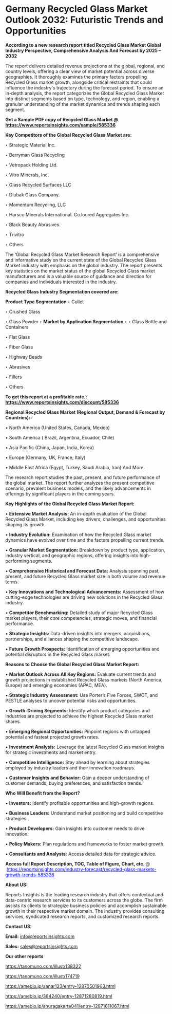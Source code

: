 # Germany Recycled Glass Market Outlook 2032: Futuristic Trends and Opportunities

<strong>According to a new research report titled Recycled Glass Market Global Industry Perspective, Comprehensive Analysis And Forecast by 2025 – 2032</strong>

The report delivers detailed revenue projections at the global, regional, and country levels, offering a clear view of market potential across diverse geographies. It thoroughly examines the primary factors propelling Recycled Glass market growth, alongside critical restraints that could influence the industry's trajectory during the forecast period. To ensure an in-depth analysis, the report categorizes the Global Recycled Glass Market into distinct segments based on type, technology, and region, enabling a granular understanding of the market dynamics and trends shaping each segment.

<strong>Get a Sample PDF copy of Recycled Glass Market </strong><strong>@<a href=https://www.reportsinsights.com/sample/585336 style=color:#0000ff;> https://www.reportsinsights.com/sample/585336</a></strong></font>

<strong>Key Competitors of the Global Recycled Glass Market are:</strong>

‣ Strategic Material Inc.

‣ Berryman Glass Recycling

‣ Vetropack Holding Ltd.

‣ Vitro Minerals, Inc.

‣ Glass Recycled Surfaces LLC

‣ Dlubak Glass Company.

‣ Momentum Recycling, LLC

‣ Harsco Minerals International.
 Co.loured Aggregates Inc.

‣ Black Beauty Abrasives.

‣ Trivitro

‣ Others

The ‘Global Recycled Glass Market Research Report’ is a comprehensive and informative study on the current state of the Global Recycled Glass Market industry with emphasis on the global industry. The report presents key statistics on the market status of the global Recycled Glass market manufacturers and is a valuable source of guidance and direction for companies and individuals interested in the industry.

<strong>Recycled Glass Industry Segmentation covered are:</strong>

<strong>Product Type Segmentation</strong>
‣
Cullet

‣ Crushed Glass

‣ Glass Powder
‣ 
<strong>Market by Application Segmentation</strong>
‣
‣  Glass Bottle and Containers

‣ Flat Glass

‣ Fiber Glass

‣ Highway Beads

‣ Abrasives

‣ Fillers

‣ Others

<strong>To get this report at a profitable rate.: <a href=https://www.reportsinsights.com/discount/585336 style=color:#0000ff;>https://www.reportsinsights.com/discount/585336</a></strong></font>

<strong>Regional Recycled Glass Market (Regional Output, Demand &amp; Forecast by Countries):-</strong>

• North America (United States, Canada, Mexico)

• South America ( Brazil, Argentina, Ecuador, Chile)

• Asia Pacific (China, Japan, India, Korea)

• Europe (Germany, UK, France, Italy)

• Middle East Africa (Egypt, Turkey, Saudi Arabia, Iran) And More.

The research report studies the past, present, and future performance of the global market. The report further analyzes the present competitive scenario, prevalent business models, and the likely advancements in offerings by significant players in the coming years.

<strong>Key Highlights of the Global Recycled Glass Market Report:</strong>

• <strong>Extensive Market Analysis:</strong> An in-depth evaluation of the Global Recycled Glass Market, including key drivers, challenges, and opportunities shaping its growth.

• <strong>Industry Evolution:</strong> Examination of how the Recycled Glass market dynamics have evolved over time and the factors propelling current trends.

• <strong>Granular Market Segmentation:</strong> Breakdown by product type, application, industry vertical, and geographic regions, offering insights into high-performing segments.

• <strong>Comprehensive Historical and Forecast Data:</strong> Analysis spanning past, present, and future Recycled Glass market size in both volume and revenue terms.

• <strong>Key Innovations and Technological Advancements:</strong> Assessment of how cutting-edge technologies are driving new solutions in the Recycled Glass industry.

• <strong>Competitor Benchmarking:</strong> Detailed study of major Recycled Glass market players, their core competencies, strategic moves, and financial performance.

• <strong>Strategic Insights:</strong> Data-driven insights into mergers, acquisitions, partnerships, and alliances shaping the competitive landscape.

• <strong>Future Growth Prospects:</strong> Identification of emerging opportunities and potential disruptors in the Recycled Glass market.

<strong>Reasons to Choose the Global Recycled Glass Market Report:</strong>

• <strong>Market Outlook Across All Key Regions:</strong> Evaluate current trends and growth projections in established Recycled Glass markets (North America, Europe) and emerging economies (APAC, MEA).

• <strong>Strategic Industry Assessment:</strong> Use Porter’s Five Forces, SWOT, and PESTLE analyses to uncover potential risks and opportunities.

• <strong>Growth-Driving Segments:</strong> Identify which product categories and industries are projected to achieve the highest Recycled Glass market shares.

• <strong>Emerging Regional Opportunities:</strong> Pinpoint regions with untapped potential and fastest projected growth rates.

• <strong>Investment Analysis:</strong> Leverage the latest Recycled Glass market insights for strategic investments and market entry.

• <strong>Competitive Intelligence:</strong> Stay ahead by learning about strategies employed by industry leaders and their innovation roadmaps.

• <strong>Customer Insights and Behavior:</strong> Gain a deeper understanding of customer demands, buying preferences, and satisfaction trends.

<strong>Who Will Benefit from the Report?</strong>

• <strong>Investors:</strong> Identify profitable opportunities and high-growth regions.

• <strong>Business Leaders:</strong> Understand market positioning and build competitive strategies.

• <strong>Product Developers:</strong> Gain insights into customer needs to drive innovation.

• <strong>Policy Makers:</strong> Plan regulations and frameworks to foster market growth.

• <strong>Consultants and Analysts:</strong> Access detailed data for strategic advice.
</ul>
<strong>Access full Report Description, TOC, Table of Figure, Chart, etc. </strong>@  <a href=https://reportsinsights.com/industry-forecast/recycled-glass-markets-growth-trends-585336 style=color:#0000ff;>https://reportsinsights.com/industry-forecast/recycled-glass-markets-growth-trends-585336</a></font>

<strong><strong>About US</strong>:</strong>

Reports Insights is the leading research industry that offers contextual and data-centric research services to its customers across the globe. The firm assists its clients to strategize business policies and accomplish sustainable growth in their respective market domain. The industry provides consulting services, syndicated research reports, and customized research reports.

<strong>Contact US:</strong>

<p class=""""><b>Email:</b> <a href=mailto:info@reportsinsights.com>info@reportsinsights.com</a></p>
<p class=""""><b>Sales:</b> <a href=mailto:sales@reportsinsights.com>sales@reportsinsights.com</a></p>

<strong>Our other reports</strong>

<a href=https://tanomuno.com/illust/138322>https://tanomuno.com/illust/138322</a>

<a href=https://tanomuno.com/illust/174719>https://tanomuno.com/illust/174719</a>

<a href=https://ameblo.jp/aanar123/entry-12870501963.html>https://ameblo.jp/aanar123/entry-12870501963.html</a>

<a href=https://ameblo.jp/384240/entry-12871280819.html>https://ameblo.jp/384240/entry-12871280819.html</a>

<a href=https://ameblo.jp/anuragakarte041/entry-12871611067.html>https://ameblo.jp/anuragakarte041/entry-12871611067.html</a>
